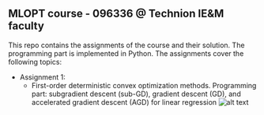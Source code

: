 ## MLOPT course - 096336 @ Technion IE&M faculty 

This repo contains the assignments of the course and their solution. The programming part is implemented in Python.
The assignments cover the following topics:
- Assignment 1:
  - First-order deterministic convex optimization methods. Programming part: subgradient descent (sub-GD), gradient descent (GD), and accelerated gradient descent (AGD) for linear regression 
    ![alt text](https://github.com/Rondorf/Optimization-Methods-in-Machine-Learning-Coruse-096336/blob/Assignment1/outputs/opt_gap_plot_PSD.png?raw=true)


